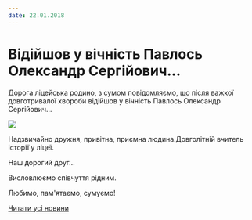```yaml
---
date: 22.01.2018
---
```

# Відійшов у вічність Павлось Олександр Сергійович...

Дорога ліцейська родино, з сумом повідомляємо, що після важкої довготривалої хвороби відійшов у вічність Павлось Олександр Сергійович...

![](/images/blog/відійшов-у-вічність-павлось-олександр-сергійович/історикос.jpg)

Надзвичайно дружня, привітна, приємна людина.Довголітній вчитель історії у ліцеї.

Наш дорогий друг...

Висловлюємо співчуття рідним.

Любимо, пам'ятаємо, сумуємо!

[Читати усі новини](/news)
